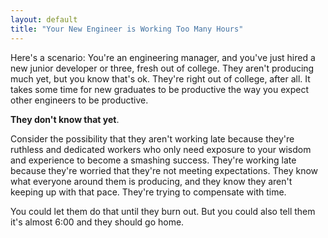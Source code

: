 ```yaml
---
layout: default
title: "Your New Engineer is Working Too Many Hours"
---
```


Here's a scenario: You're an engineering manager, and you've just hired a new junior developer or three, fresh out of college.
They aren't producing much yet, but you know that's ok.
They're right out of college, after all.
It takes some time for new graduates to be productive the way you expect other engineers to be productive.

**They don't know that yet**.

Consider the possibility that they aren't working late because they're ruthless and dedicated workers who only need exposure to your wisdom and experience to become a smashing success.
They're working late because they're worried that they're not meeting expectations.
They know what everyone around them is producing, and they know they aren't keeping up with that pace.
They're trying to compensate with time.

You could let them do that until they burn out. But you could also tell them it's almost 6:00 and they should go home. 

